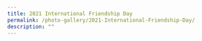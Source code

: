 ```yaml
---
title: 2021 International Friendship Day
permalink: /photo-gallery/2021-International-Friendship-Day/
description: ""
---
```

